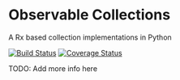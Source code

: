 # Observable Collections
A Rx based collection implementations in Python

[![Build Status](https://travis-ci.org/shyam-s00/ObservableCollections.svg?branch=master)](https://travis-ci.org/shyam-s00/ObservableCollections)
[![Coverage Status](https://coveralls.io/repos/github/shyam-s00/ObservableCollections/badge.svg?branch=master)](https://coveralls.io/github/shyam-s00/ObservableCollections?branch=master)

TODO: Add more info here 
